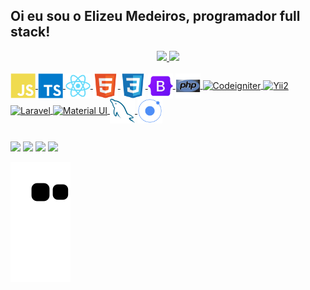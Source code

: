 ## Oi eu sou o Elizeu Medeiros, programador full stack!
<div align="center">
  <a href="https://github.com/elizeu-medeiros">
  <img height="180em" src="https://github-readme-stats.vercel.app/api?username=elizeu-medeiros&show_icons=true&theme=dracula&include_all_commits=true&count_private=true"/>
  <img height="180em" src="https://github-readme-stats.vercel.app/api/top-langs/?username=elizeu-medeiros&layout=compact&langs_count=7&theme=dracula"/>
</div>
<div style="display: inline_block"><br>
  <img align="center" alt="Js" height="40" src="https://raw.githubusercontent.com/devicons/devicon/master/icons/javascript/javascript-plain.svg">
  <img align="center" alt="Ts" height="40" src="https://raw.githubusercontent.com/devicons/devicon/master/icons/typescript/typescript-plain.svg">
  <img align="center" alt="React" height="40" src="https://raw.githubusercontent.com/devicons/devicon/master/icons/react/react-original.svg">
  <img align="center" alt="HTML" height="40" src="https://raw.githubusercontent.com/devicons/devicon/master/icons/html5/html5-original.svg">
  <img align="center" alt="CSS" height="40" src="https://raw.githubusercontent.com/devicons/devicon/master/icons/css3/css3-original.svg">
  <img align="center" alt="CSS" height="40" src="https://raw.githubusercontent.com/devicons/devicon/master/icons/bootstrap/bootstrap-original.svg">
  <img align="center" alt="PHP" height="40" src="https://raw.githubusercontent.com/devicons/devicon/master/icons/php/php-original.svg">
  <img align="center" alt="Codeigniter" height="30" width="40" src="https://cdn.jsdelivr.net/gh/devicons/devicon/icons/codeigniter/codeigniter-plain.svg" />
  <img align="center" alt="Yii2" height="30" width="40" src="https://cdn.jsdelivr.net/gh/devicons/devicon/icons/yii/yii-original.svg" />
  <img align="center" alt="Laravel" height="30" width="40" src="https://cdn.jsdelivr.net/gh/devicons/devicon/icons/laravel/laravel-plain.svg" />
  <img align="center" alt="Material UI" height="30" width="40" src="https://cdn.jsdelivr.net/gh/devicons/devicon/icons/materialui/materialui-original.svg" />
  <img align="center" alt="IONIC" height="40" src="https://raw.githubusercontent.com/devicons/devicon/master/icons/mysql/mysql-original.svg">
  <img align="center" alt="IONIC" height="40" src="https://raw.githubusercontent.com/devicons/devicon/master/icons/ionic/ionic-original.svg">
  
  ##
 
<div> 

 <a href="https://t.me/Elizeumedeiros" target="_blank"><img src="https://img.shields.io/badge/Telegram-00BFFF?style=for-the-badge&logo=telegram&logoColor=white" target="_blank"></a> 
  <a href="https://wa.me/5521981317763/?text=Ol%C3%A1%20estou%20vindo%20atrav%C3%A9s%20do%20seu%20portif%C3%B3lio%20no%20Github" target="_blank"><img src="https://img.shields.io/badge/Whatsapp-228B22?style=for-the-badge&logo=whatsapp&logoColor=white" target="_blank"></a> 
  <a href = "mailto:elizeumedeiros@gmail.com"><img src="https://img.shields.io/badge/-Gmail-%23333?style=for-the-badge&logo=gmail&logoColor=white" target="_blank"></a>
  <a href="https://www.linkedin.com/in/elizeu-medeiros" target="_blank"><img src="https://img.shields.io/badge/-LinkedIn-%230077B5?style=for-the-badge&logo=linkedin&logoColor=white" target="_blank"></a> 
 
  ![Snake animation](https://github.com/elizeu-medeiros/elizeu-medeiros/blob/output/github-contribution-grid-snake.svg)
 
</div>
